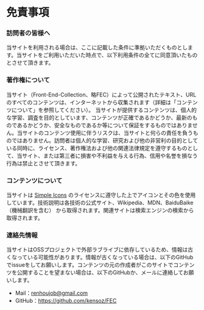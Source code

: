 # 免責事項

### 訪問者の皆様へ

当サイトを利用される場合は、ここに記載した条件に準拠いただくものとします。当サイトをご利用いただいた時点で、以下利用条件の全てに同意頂いたものとさせて頂きます。



### 著作権について

当サイト（Front-End-Collection、略FEC）によって公開されたテキスト、URLのすべてのコンテンツは、インターネットから収集されます（詳細は「コンテンツについて」を参照してください）。  当サイトが提供するコンテンツは、個人的な学習、調査を目的としています、コンテンツが正確であるかどうか、最新のものであるかどうか、安全なものであるか等について保証をするものではありません。当サイトのコンテンツ使用に伴うリスクは、当サイトと何らの責任を負うものではありません。訪問者は個人的な学習、研究および他の非営利の目的としている同時に、ライセンス、著作権法および他の関連法律規定を遵守するものとして、当サイト、または第三者に損害や不利益を与える行為、信用や名誉を損なう行為は禁止とさせて頂きます。



### コンテンツについて

当サイトは [Simple Icons](https://simpleicons.org)  のライセンスに遵守した上でアイコンとその色を使用しています。技術説明は各技術の公式サイト、Wikipedia、MDN、BaiduBaike（機械翻訳を含む） から取得されます。関連サイトは検索エンジンの検索から取得されます。



### 連絡先情報

当サイトはOSSプロジェクトで外部ラブライブに依存しているため、情報は古くなっている可能性があります。情報が古くなっている場合は、以下のGitHubでissueをしてお願いします。コンテンツの元の作成者がこのサイトでコンテンツを公開することを望まない場合は、以下のGitHubか、メールに連絡してお願いします。

- Mail：renhoujob@gmail.com
- GitHub：https://github.com/kensoz/FEC
